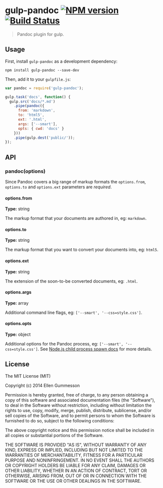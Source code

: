 # gulp-pandoc [![NPM version](https://badge.fury.io/js/gulp-pandoc.png)](http://badge.fury.io/js/gulp-pandoc) [![Build Status](https://travis-ci.org/gummesson/gulp-pandoc.png?branch=master)](https://travis-ci.org/gummesson/gulp-pandoc)

> Pandoc plugin for gulp.

## Usage

First, install `gulp-pandoc` as a development dependency:

~~~ shell
npm install gulp-pandoc --save-dev
~~~

Then, add it to your `gulpfile.js`:

~~~ javascript
var pandoc = require('gulp-pandoc');

gulp.task('docs', function() {
  gulp.src('docs/*.md')
    .pipe(pandoc({
      from: 'markdown',
      to: 'html5',
      ext: '.html',
      args: ['--smart'],
      opts: { cwd: 'docs' }
    }))
    .pipe(gulp.dest('public/'));
});
~~~

## API

### pandoc(options)

Since Pandoc covers a big range of markup formats the `options.from`, `options.to` and `options.ext` parameters are *required*.

#### options.from

**Type:** string

The markup format that your documents are authored in, eg: `markdown`.

#### options.to

**Type:** string

The markup format that you want to convert your documents into, eg: `html5`.

#### options.ext

**Type:** string

The extension of the soon-to-be converted documents, eg: `.html`.

#### options.args

**Type:** array

Additional command line flags, eg: `['--smart', '--css=style.css']`.

#### options.opts

**Type:** object

Additional options for the Pandoc process, eg: `['--smart', '--css=style.css']`.
See [Node.js child process spawn docs](http://nodejs.org/api/child_process.html#child_process_child_process_spawn_command_args_options) for more details.

## License

The MIT License (MIT)

Copyright (c) 2014 Ellen Gummesson

Permission is hereby granted, free of charge, to any person obtaining a copy
of this software and associated documentation files (the "Software"), to deal
in the Software without restriction, including without limitation the rights
to use, copy, modify, merge, publish, distribute, sublicense, and/or sell
copies of the Software, and to permit persons to whom the Software is
furnished to do so, subject to the following conditions:

The above copyright notice and this permission notice shall be included in
all copies or substantial portions of the Software.

THE SOFTWARE IS PROVIDED "AS IS", WITHOUT WARRANTY OF ANY KIND, EXPRESS OR
IMPLIED, INCLUDING BUT NOT LIMITED TO THE WARRANTIES OF MERCHANTABILITY,
FITNESS FOR A PARTICULAR PURPOSE AND NONINFRINGEMENT. IN NO EVENT SHALL THE
AUTHORS OR COPYRIGHT HOLDERS BE LIABLE FOR ANY CLAIM, DAMAGES OR OTHER
LIABILITY, WHETHER IN AN ACTION OF CONTRACT, TORT OR OTHERWISE, ARISING FROM,
OUT OF OR IN CONNECTION WITH THE SOFTWARE OR THE USE OR OTHER DEALINGS IN
THE SOFTWARE.
